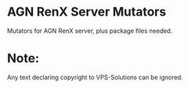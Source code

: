# AGN RenX Server Mutators
Mutators for AGN RenX server, plus package files needed.

# Note:
Any text declaring copyright to VPS-Solutions can be ignored.
